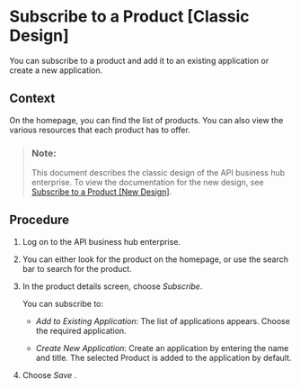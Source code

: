 <!-- loio2e586e1110c54b02967a2272b4a10451 -->

# Subscribe to a Product \[Classic Design\]

You can subscribe to a product and add it to an existing application or create a new application.



## Context

On the homepage, you can find the list of products. You can also view the various resources that each product has to offer.

> ### Note:  
> This document describes the classic design of the API business hub enterprise. To view the documentation for the new design, see [Subscribe to a Product \[New Design\]](subscribe-to-a-product-new-design-486d263.md).



## Procedure

1.  Log on to the API business hub enterprise.

2.  You can either look for the product on the homepage, or use the search bar to search for the product.

3.  In the product details screen, choose *Subscribe*.

    You can subscribe to:

    -   *Add to Existing Application*: The list of applications appears. Choose the required application.

    -   *Create New Application*: Create an application by entering the name and title. The selected Product is added to the application by default.


4.  Choose *Save* .


